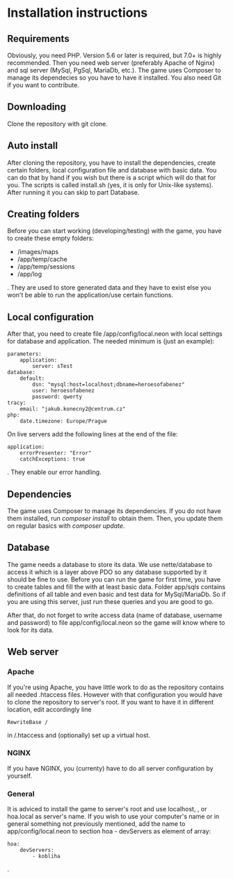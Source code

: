Installation instructions
=========================

Requirements
------------
Obviously, you need PHP. Version 5.6 or later is required, but 7.0+ is highly recommended. Then you need web server (preferably Apache of Nginx) and sql server (MySql, PgSql, MariaDb, etc.).
The game uses Composer to manage its dependecies so you have to have it installed. You also need Git if you want to contribute.

Downloading
-----------
Clone the repository with git clone.

Auto install
------------

After cloning the repository, you have to install the dependencies, create certain folders, local configuration file and database with basic data. You can do that by hand if you wish but there is a script which will do that for you.
The scripts is called install.sh (yes, it is only for Unix-like systems). After running it you can skip to part Database.

Creating folders
----------------
Before you can start working (developing/testing) with the game, you have to create these empty folders:

- /images/maps
- /app/temp/cache
- /app/temp/sessions
- /app/log

. They are used to store generated data and they have to exist else you won't be able to run the application/use certain functions.

Local configuration
-------------------
After that, you need to create file /app/config/local.neon with local settings for database and application. The needed minimum is (just an example):

```
parameters:
    application:
        server: sTest
database:
    default:
        dsn: "mysql:host=localhost;dbname=heroesofabenez"
        user: heroesofabenez
        password: qwerty
tracy:
    email: "jakub.konecny2@centrum.cz"
php:
    date.timezone: Europe/Prague
```

On live servers add the following lines at the end of the file:
```
application:
    errorPresenter: "Error"
    catchExceptions: true
```

. They enable our error handling.

Dependencies
------------
The game uses Composer to manage its dependencies. If you do not have them installed, run *composer install* to obtain them. Then, you update them on regular basics with *composer update*.

Database
--------
The game needs a database to store its data. We use nette/database to access it which is a layer above PDO so any database supported by it should be fine to use. Before you can run the game for first time, you have to create tables and fill the with at least basic data. Folder app/sqls contains definitions of all table and even basic and test data for MySql/MariaDb. So if you are using this server, just run these queries and you are good to go.

After that, do not forget to write access data (name of database, username and password) to file app/config/local.neon so the game will know where to look for its data.

Web server
----------
### Apache
If you're using Apache, you have little work to do as the repository contains all needed .htaccess files. However with that configuration you would have to clone the repository to server's root. If you want to have it in different location, edit accordingly line

```
RewriteBase /
```

in /.htaccess and (optionally) set up a virtual host.
### NGINX
If you have NGINX, you (currenty) have to do all server configuration by yourself.
### General
It is adviced to install the game to server's root and use localhost, <yourcomputername>, or hoa.local as server's name. If you wish to use your computer's name or in general something not previously mentioned, add the name to app/config/local.neon to section hoa - devServers as element of array:

```
hoa:
    devServers:
        - kobliha
```

.
